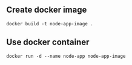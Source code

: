 ## Create docker image

```
docker build -t node-app-image .
```

## Use docker container

```
docker run -d --name node-app node-app-image
```